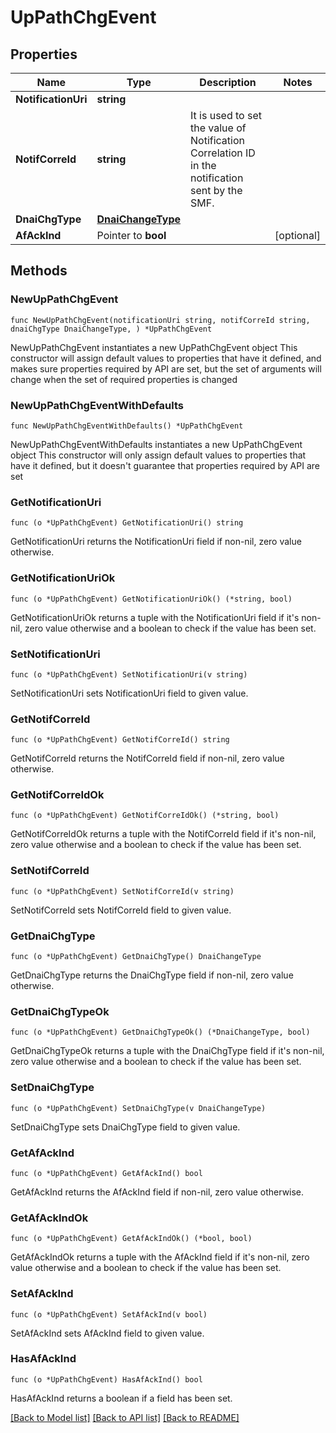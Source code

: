 # UpPathChgEvent

## Properties

Name | Type | Description | Notes
------------ | ------------- | ------------- | -------------
**NotificationUri** | **string** |  | 
**NotifCorreId** | **string** | It is used to set the value of Notification Correlation ID in the notification sent by the SMF. | 
**DnaiChgType** | [**DnaiChangeType**](DnaiChangeType.md) |  | 
**AfAckInd** | Pointer to **bool** |  | [optional] 

## Methods

### NewUpPathChgEvent

`func NewUpPathChgEvent(notificationUri string, notifCorreId string, dnaiChgType DnaiChangeType, ) *UpPathChgEvent`

NewUpPathChgEvent instantiates a new UpPathChgEvent object
This constructor will assign default values to properties that have it defined,
and makes sure properties required by API are set, but the set of arguments
will change when the set of required properties is changed

### NewUpPathChgEventWithDefaults

`func NewUpPathChgEventWithDefaults() *UpPathChgEvent`

NewUpPathChgEventWithDefaults instantiates a new UpPathChgEvent object
This constructor will only assign default values to properties that have it defined,
but it doesn't guarantee that properties required by API are set

### GetNotificationUri

`func (o *UpPathChgEvent) GetNotificationUri() string`

GetNotificationUri returns the NotificationUri field if non-nil, zero value otherwise.

### GetNotificationUriOk

`func (o *UpPathChgEvent) GetNotificationUriOk() (*string, bool)`

GetNotificationUriOk returns a tuple with the NotificationUri field if it's non-nil, zero value otherwise
and a boolean to check if the value has been set.

### SetNotificationUri

`func (o *UpPathChgEvent) SetNotificationUri(v string)`

SetNotificationUri sets NotificationUri field to given value.


### GetNotifCorreId

`func (o *UpPathChgEvent) GetNotifCorreId() string`

GetNotifCorreId returns the NotifCorreId field if non-nil, zero value otherwise.

### GetNotifCorreIdOk

`func (o *UpPathChgEvent) GetNotifCorreIdOk() (*string, bool)`

GetNotifCorreIdOk returns a tuple with the NotifCorreId field if it's non-nil, zero value otherwise
and a boolean to check if the value has been set.

### SetNotifCorreId

`func (o *UpPathChgEvent) SetNotifCorreId(v string)`

SetNotifCorreId sets NotifCorreId field to given value.


### GetDnaiChgType

`func (o *UpPathChgEvent) GetDnaiChgType() DnaiChangeType`

GetDnaiChgType returns the DnaiChgType field if non-nil, zero value otherwise.

### GetDnaiChgTypeOk

`func (o *UpPathChgEvent) GetDnaiChgTypeOk() (*DnaiChangeType, bool)`

GetDnaiChgTypeOk returns a tuple with the DnaiChgType field if it's non-nil, zero value otherwise
and a boolean to check if the value has been set.

### SetDnaiChgType

`func (o *UpPathChgEvent) SetDnaiChgType(v DnaiChangeType)`

SetDnaiChgType sets DnaiChgType field to given value.


### GetAfAckInd

`func (o *UpPathChgEvent) GetAfAckInd() bool`

GetAfAckInd returns the AfAckInd field if non-nil, zero value otherwise.

### GetAfAckIndOk

`func (o *UpPathChgEvent) GetAfAckIndOk() (*bool, bool)`

GetAfAckIndOk returns a tuple with the AfAckInd field if it's non-nil, zero value otherwise
and a boolean to check if the value has been set.

### SetAfAckInd

`func (o *UpPathChgEvent) SetAfAckInd(v bool)`

SetAfAckInd sets AfAckInd field to given value.

### HasAfAckInd

`func (o *UpPathChgEvent) HasAfAckInd() bool`

HasAfAckInd returns a boolean if a field has been set.


[[Back to Model list]](../README.md#documentation-for-models) [[Back to API list]](../README.md#documentation-for-api-endpoints) [[Back to README]](../README.md)



